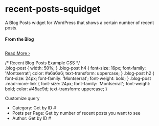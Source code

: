 # recent-posts-squidget
A Blog Posts widget for WordPress that shows a certain number of recent posts.

<h4>From the Blog</h4>	
                <?php query_posts('posts_per_page=1'); ?> <!-- Change the number to show a certain # of posts -->
                    <?php while ( have_posts() ) : the_post(); ?> <!-- The Loop -->
                        <!-- loop content here --> 
                        <h2><?php the_title(); ?></h2>
                        <?php the_excerpt(); ?> 
                        <a class="read-more-link" href="<?php the_permalink(); ?>">Read More <span>&rsaquo;</span></a>
                        <!-- end -->
                    <?php endwhile; ?> <!-- Loop Ends -->
                <?php wp_reset_query(); ?>
              
/* Recent Blog Posts Example CSS */              
.blog-post {
	width: 50%;
}
.blog-post h4 {
	font-size: 16px;
	font-family: 'Montserrat';
	color: #a6a6a6;
	text-transform: uppercase;
}
.blog-post h2 {
	font-size: 24px;
	font-family: 'Montserrat';
	font-weight: bold;
}
.blog-post .read-more-link {
	font-size: 24px;
	font-family: 'Montserrat';
	font-weight: bold;
	color: #45ac9d;
	text-transform: uppercase;
}

Customize query
<? php query_posts('cat=8&posts_per_page=5&author=123'); ?>
- Category: Get by ID #
- Posts per Page: Get by number of recent posts you want to see
- Author: Get by ID #
